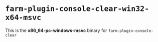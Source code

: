 # `farm-plugin-console-clear-win32-x64-msvc`

This is the **x86_64-pc-windows-msvc** binary for `farm-plugin-console-clear`
